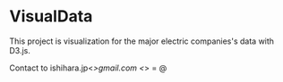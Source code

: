 # VisualData
This project is visualization for the major electric companies's data with D3.js.

Contact to ishihara.jp<*>gmail.com
<*> = @
